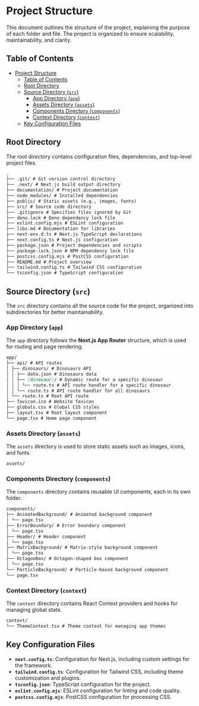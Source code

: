 # Project Structure

This document outlines the structure of the project, explaining the purpose of each folder and file. The project is organized to ensure scalability, maintainability, and clarity.

## Table of Contents

- [Project Structure](#project-structure)
  - [Table of Contents](#table-of-contents)
  - [Root Directory](#root-directory)
  - [Source Directory (`src`)](#source-directory-src)
    - [App Directory (`app`)](#app-directory-app)
    - [Assets Directory (`assets`)](#assets-directory-assets)
    - [Components Directory (`components`)](#components-directory-components)
    - [Context Directory (`context`)](#context-directory-context)
  - [Key Configuration Files](#key-configuration-files)

## Root Directory

The root directory contains configuration files, dependencies, and top-level project files.

```markdown
.
├── .git/ # Git version control directory
├── .next/ # Next.js build output directory
├── documentation/ # Project documentation
├── node_modules/ # Installed dependencies
├── public/ # Static assets (e.g., images, fonts)
├── src/ # Source code directory
├── .gitignore # Specifies files ignored by Git
├── deno.lock # Deno dependency lock file
├── eslint.config.mjs # ESLint configuration
├── libs.md # Documentation for libraries
├── next-env.d.ts # Next.js TypeScript declarations
├── next.config.ts # Next.js configuration
├── package.json # Project dependencies and scripts
├── package-lock.json # NPM dependency lock file
├── postcss.config.mjs # PostCSS configuration
├── README.md # Project overview
├── tailwind.config.ts # Tailwind CSS configuration
└── tsconfig.json # TypeScript configuration
```

## Source Directory (`src`)

The `src` directory contains all the source code for the project, organized into subdirectories for better maintainability.

### App Directory (`app`)

The `app` directory follows the **Next.js App Router** structure, which is used for routing and page rendering.

```markdown
app/
├── api/ # API routes
│ ├── dinosaurs/ # Dinosaurs API
│ │ ├── data.json # Dinosaurs data
│ │ ├── [dinosaur]/ # Dynamic route for a specific dinosaur
│ │ │ └── route.ts # API route handler for a specific dinosaur
│ │ └── route.ts # API route handler for all dinosaurs
│ └── route.ts # Root API route
├── favicon.ico # Website favicon
├── globals.css # Global CSS styles
├── layout.tsx # Root layout component
└── page.tsx # Home page component
```

### Assets Directory (`assets`)

The `assets` directory is used to store static assets such as images, icons, and fonts.

```markdown
assets/
```

### Components Directory (`components`)

The `components` directory contains reusable UI components, each in its own folder.

```markdown
components/
├── AnimatedBackground/ # Animated background component
│ └── page.tsx
├── ErrorBoundary/ # Error boundary component
│ └── page.tsx
├── Header/ # Header component
│ └── page.tsx
├── MatrixBackground/ # Matrix-style background component
│ └── page.tsx
├── OctagonBox/ # Octagon-shaped box component
│ └── page.tsx
└── ParticleBackground/ # Particle-based background component
└── page.tsx
```

### Context Directory (`context`)

The `context` directory contains React Context providers and hooks for managing global state.

```markdown
context/
└── ThemeContext.tsx # Theme context for managing app themes
```

## Key Configuration Files

- **`next.config.ts`**: Configuration for Next.js, including custom settings for the framework.
- **`tailwind.config.ts`**: Configuration for Tailwind CSS, including theme customization and plugins.
- **`tsconfig.json`**: TypeScript configuration for the project.
- **`eslint.config.mjs`**: ESLint configuration for linting and code quality.
- **`postcss.config.mjs`**: PostCSS configuration for processing CSS.
